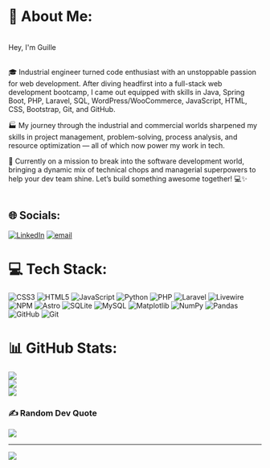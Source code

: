 # 💫 About Me:<br>
<br>Hey, I'm Guille<br><br>

🎓 Industrial engineer turned code enthusiast with an unstoppable passion for web development. After diving headfirst into a full-stack web development bootcamp, I came out equipped with skills in Java, Spring Boot, PHP, Laravel, SQL, WordPress/WooCommerce, JavaScript, HTML, CSS, Bootstrap, Git, and GitHub.<br>

🏭 My journey through the industrial and commercial worlds sharpened my skills in project management, problem-solving, process analysis, and resource optimization — all of which now power my work in tech.<br>

🚀 Currently on a mission to break into the software development world, bringing a dynamic mix of technical chops and managerial superpowers to help your dev team shine. Let’s build something awesome together! 💻✨<br><br>



## 🌐 Socials:
[![LinkedIn](https://img.shields.io/badge/LinkedIn-%230077B5.svg?logo=linkedin&logoColor=white)](https://linkedin.com/in/ghuamano) [![email](https://img.shields.io/badge/Email-D14836?logo=gmail&logoColor=white)](mailto:g.huaman.o@gmail.com) 

# 💻 Tech Stack:
![CSS3](https://img.shields.io/badge/css3-%231572B6.svg?style=for-the-badge&logo=css3&logoColor=white) ![HTML5](https://img.shields.io/badge/html5-%23E34F26.svg?style=for-the-badge&logo=html5&logoColor=white) ![JavaScript](https://img.shields.io/badge/javascript-%23323330.svg?style=for-the-badge&logo=javascript&logoColor=%23F7DF1E) ![Python](https://img.shields.io/badge/python-3670A0?style=for-the-badge&logo=python&logoColor=ffdd54) ![PHP](https://img.shields.io/badge/php-%23777BB4.svg?style=for-the-badge&logo=php&logoColor=white) ![Laravel](https://img.shields.io/badge/laravel-%23FF2D20.svg?style=for-the-badge&logo=laravel&logoColor=white) ![Livewire](https://img.shields.io/badge/livewire-%234e56a6.svg?style=for-the-badge&logo=livewire&logoColor=white) ![NPM](https://img.shields.io/badge/NPM-%23CB3837.svg?style=for-the-badge&logo=npm&logoColor=white) ![Astro](https://img.shields.io/badge/astro-%232C2052.svg?style=for-the-badge&logo=astro&logoColor=white) ![SQLite](https://img.shields.io/badge/sqlite-%2307405e.svg?style=for-the-badge&logo=sqlite&logoColor=white) ![MySQL](https://img.shields.io/badge/mysql-4479A1.svg?style=for-the-badge&logo=mysql&logoColor=white) ![Matplotlib](https://img.shields.io/badge/Matplotlib-%23ffffff.svg?style=for-the-badge&logo=Matplotlib&logoColor=black) ![NumPy](https://img.shields.io/badge/numpy-%23013243.svg?style=for-the-badge&logo=numpy&logoColor=white) ![Pandas](https://img.shields.io/badge/pandas-%23150458.svg?style=for-the-badge&logo=pandas&logoColor=white) ![GitHub](https://img.shields.io/badge/github-%23121011.svg?style=for-the-badge&logo=github&logoColor=white) ![Git](https://img.shields.io/badge/git-%23F05033.svg?style=for-the-badge&logo=git&logoColor=white) <br>
# 📊 GitHub Stats: <br>
![](https://github-readme-stats.vercel.app/api?username=ghuamano&theme=dark&hide_border=false&include_all_commits=false&count_private=true)<br/>
![](https://nirzak-streak-stats.vercel.app/?user=ghuamano&theme=dark&hide_border=false)<br/>
![](https://github-readme-stats.vercel.app/api/top-langs/?username=ghuamano&theme=dark&hide_border=false&include_all_commits=false&count_private=true&layout=compact) <br>

### ✍️ Random Dev Quote
![](https://quotes-github-readme.vercel.app/api?type=horizontal&theme=radical)<br>

---
[![](https://visitcount.itsvg.in/api?id=ghuamano&icon=0&color=0)](https://visitcount.itsvg.in)

<!-- Proudly created with GPRM ( https://gprm.itsvg.in ) -->
<!-- Proudly created with GPRM ( https://gprm.itsvg.in ) -->
